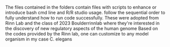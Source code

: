 The files contained in the folders contain files with scripts to enhance or introduce bash cmd line and R/R studio usage. 
follow the sequential order to fully understand how to run code successfully. 
These were adopted from Rinn Lab and the class of 2023 Boulderrinnlab where they're interested in the discovery of new regulatory aspects of the human genome
Based on the codes provided by the Rinn lab, one can customize to any model organism in my case C. elegans
